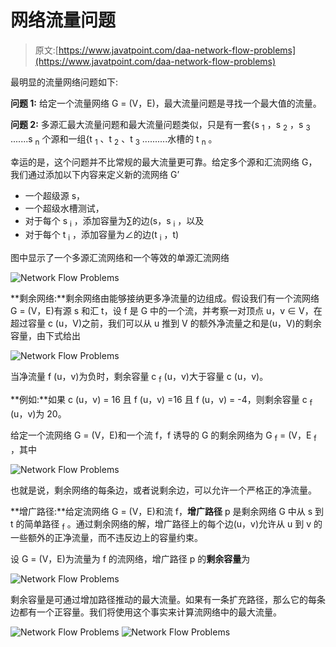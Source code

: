 # 网络流量问题

> 原文:[https://www.javatpoint.com/daa-network-flow-problems](https://www.javatpoint.com/daa-network-flow-problems)

最明显的流量网络问题如下:

**问题 1:** 给定一个流量网络 G = (V，E)，最大流量问题是寻找一个最大值的流量。

**问题 2:** 多源汇最大流量问题和最大流量问题类似，只是有一套{s <sub>1</sub> ，s <sub>2</sub> ，s <sub>3</sub> .......s <sub>n</sub> 个源和一组{t <sub>1</sub> 、t <sub>2</sub> 、t <sub>3</sub> ..........水槽的 t <sub>n</sub> 。

幸运的是，这个问题并不比常规的最大流量更可靠。给定多个源和汇流网络 G，我们通过添加以下内容来定义新的流网络 G’

*   一个超级源 s，
*   一个超级水槽测试，
*   对于每个 s <sub>i</sub> ，添加容量为∑的边(s，s <sub>i</sub> ，以及
*   对于每个 t <sub>i</sub> ，添加容量为∠的边(t <sub>i</sub> ，t)

图中显示了一个多源汇流网络和一个等效的单源汇流网络

![Network Flow Problems](../Images/297c9c645493bfc8795d710890c51e91.png)

**剩余网络:**剩余网络由能够接纳更多净流量的边组成。假设我们有一个流网络 G = (V，E)有源 s 和汇 t，设 f 是 G 中的一个流，并考察一对顶点 u，v ∈ V，在超过容量 c (u，V)之前，我们可以从 u 推到 V 的额外净流量之和是(u，V)的剩余容量，由下式给出

![Network Flow Problems](../Images/1b0ed55eb09c6ba3ec4116e045b2c743.png)

当净流量 f (u，v)为负时，剩余容量 c <sub>f</sub> (u，v)大于容量 c (u，v)。

**例如:**如果 c (u，v) = 16 且 f (u，v) =16 且 f (u，v) = -4，则剩余容量 c <sub>f</sub> (u，v)为 20。

给定一个流网络 G = (V，E)和一个流 f，f 诱导的 G 的剩余网络为 G <sub>f</sub> = (V，E <sub>f</sub> ，其中

![Network Flow Problems](../Images/7c3a4ccadd61688f48d13c7b377fd817.png)

也就是说，剩余网络的每条边，或者说剩余边，可以允许一个严格正的净流量。

**增广路径:**给定流网络 G = (V，E)和流 f，**增广路径** p 是剩余网络 G 中从 s 到 t 的简单路径 <sub>f</sub> 。通过剩余网络的解，增广路径上的每个边(u，v)允许从 u 到 v 的一些额外的正净流量，而不违反边上的容量约束。

设 G = (V，E)为流量为 f 的流网络，增广路径 p 的**剩余容量**为

![Network Flow Problems](../Images/d03013513a70bd9d2feb0cb9262b0745.png)

剩余容量是可通过增加路径推动的最大流量。如果有一条扩充路径，那么它的每条边都有一个正容量。我们将使用这个事实来计算流网络中的最大流量。

![Network Flow Problems](../Images/da9f95bc5ff5126ae8f9b5ee8fabd474.png)
![Network Flow Problems](../Images/a69fdfdb317afd9f1e61e1badadc3417.png)